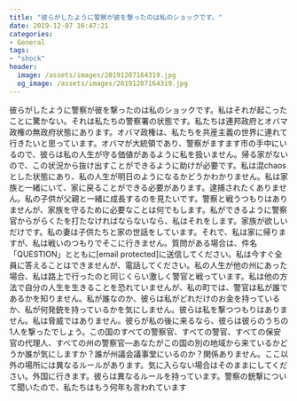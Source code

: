 ```yaml
---
title: "彼らがしたように警察が彼を撃ったのは私のショックです。"
date: 2019-12-07 16:47:21
categories:
- General
tags:
- "shock"
header:
  image: /assets/images/20191207164319.jpg
  og_image: /assets/images/20191207164319.jpg
---
```


彼らがしたように警察が彼を撃ったのは私のショックです。私はそれが起こったことに驚かない。それは私たちの警察署の状態です。私たちは連邦政府とオバマ政権の無政府状態にあります。オバマ政権は、私たちを共産主義の世界に連れて行きたいと思っています。オバマが大統領であり、警察がますます市の手中にいるので、彼らは私の人生が守る価値があるように私を扱いません。帰る家がないので、この状況から抜け出すことができるように助けが必要です。私は混chaosとした状態にあり、私の人生が明日のようになるかどうかわかりません。私は家族と一緒にいて、家に戻ることができる必要があります。逮捕されたくありません。私の子供が父親と一緒に成長するのを見たいです。警察と戦うつもりはありませんが、家族を守るために必要なことは何でもします。私ができるように警察官からがらくたを打たなければならないなら、私はそれをします。家族が欲しいだけです。私の妻は子供たちと家の世話をしています。それで、私は家に帰りますが、私は戦いのつもりでそこに行きません。質問がある場合は、件名「QUESTION」とともに[email protected]に送信してください。私は今すぐ全員に答えることはできませんが、電話してください。私の人生が他の州にあった場合、私は路上で行ったのと同じくらい激しく警官と戦っています。私は他の方法で自分の人生を生きることを恐れていませんが、私の町では、警官は私が誰であるかを知りません。私が誰なのか、彼らは私がどれだけのお金を持っているか、私が何発銃を持っているかを気にしません。彼らは私を撃つつもりはありません。私は脅威ではありません。彼らが私の後に来るなら、彼らは彼らのうちの1人を撃ったでしょう。この国のすべての警察官、すべての警官、すべての保安官の代理人、すべての州の警察官—あなたがこの国の別の地域から来ているかどうか誰が気にしますか？誰が州議会議事堂にいるのか？関係ありません。ここ以外の場所には異なるルールがあります。気に入らない場合はそのままにしてください。外国に行きます。彼らは異なるルールを持っています。警察の銃撃について聞いたので、私たちはもう何年も言われています
